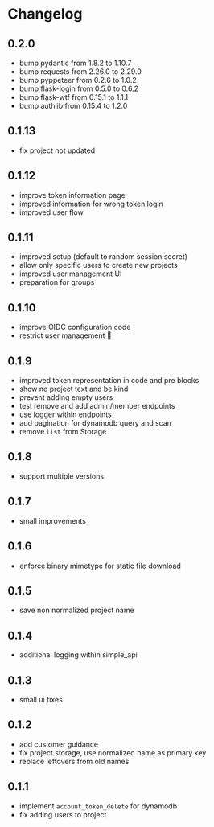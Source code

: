 # Changelog
           

## 0.2.0

* bump pydantic from 1.8.2 to 1.10.7 
* bump requests from 2.26.0 to 2.29.0 
* bump pyppeteer from 0.2.6 to 1.0.2
* bump flask-login from 0.5.0 to 0.6.2
* bump flask-wtf from 0.15.1 to 1.1.1
* bump authlib from 0.15.4 to 1.2.0

## 0.1.13

* fix project not updated

## 0.1.12
- improve token information page
- improved information for wrong token login
- improved user flow

## 0.1.11
- improved setup (default to random session secret)
- allow only specific users to create new projects
- improved user management UI
- preparation for groups

## 0.1.10
- improve OIDC configuration code
- restrict user management 🥶

## 0.1.9
- improved token representation in code and pre blocks
- show no project text and be kind
- prevent adding empty users
- test remove and add admin/member endpoints
- use logger within endpoints
- add pagination for dynamodb query and scan
- remove `list` from Storage

## 0.1.8
- support multiple versions

## 0.1.7
- small improvements

## 0.1.6
- enforce binary mimetype for static file download

## 0.1.5
- save non normalized project name

## 0.1.4
- additional logging within simple_api

## 0.1.3
- small ui fixes

## 0.1.2
- add customer guidance
- fix project storage, use normalized name as primary key
- replace leftovers from old names 

## 0.1.1
- implement `account_token_delete` for dynamodb
- fix adding users to project
